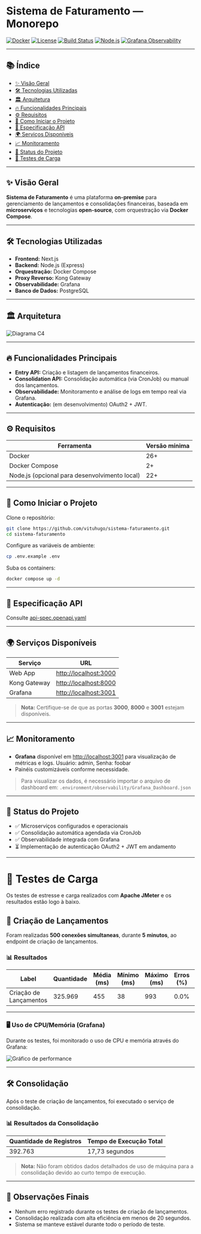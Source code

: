 
# Sistema de Faturamento — Monorepo

[![Docker](https://img.shields.io/badge/docker-ready-blue?logo=docker)](https://www.docker.com/)
[![License](https://img.shields.io/badge/license-MIT-green.svg)](LICENSE)
[![Build Status](https://img.shields.io/badge/build-passing-brightgreen)]()
[![Node.js](https://img.shields.io/badge/node.js-18+-success?logo=node.js)](https://nodejs.org/)
[![Grafana Observability](https://img.shields.io/badge/observability-grafana-orange?logo=grafana)](https://grafana.com/)

---

## 📚 Índice

- [✨ Visão Geral](#-visão-geral)
- [🛠️ Tecnologias Utilizadas](#️-tecnologias-utilizadas)
- [🏛️ Arquitetura](#️-arquitetura)
- [🔥 Funcionalidades Principais](#-funcionalidades-principais)
- [⚙️ Requisitos](#️-requisitos)
- [🚀 Como Iniciar o Projeto](#-como-iniciar-o-projeto)
- [🧠 Especificação API](#-especificação-api)
- [🌍 Serviços Disponíveis](#-serviços-disponíveis)
- [📈 Monitoramento](#-monitoramento)
- [📅 Status do Projeto](#-status-do-projeto)
- [🧪 Testes de Carga](#-testes-de-carga)

---

## ✨ Visão Geral

**Sistema de Faturamento** é uma plataforma **on-premise** para gerenciamento de lançamentos e consolidações financeiras, baseada em **microserviços** e tecnologias **open-source**, com orquestração via **Docker Compose**.

---

## 🛠️ Tecnologias Utilizadas

- **Frontend:** Next.js
- **Backend:** Node.js (Express)
- **Orquestração:** Docker Compose
- **Proxy Reverso:** Kong Gateway
- **Observabilidade:** Grafana
- **Banco de Dados:** PostgreSQL

---

## 🏛️ Arquitetura

![Diagrama C4](https://i.imgur.com/A5tKa2L.png)

---

## 🔥 Funcionalidades Principais

- **Entry API:** Criação e listagem de lançamentos financeiros.
- **Consolidation API:** Consolidação automática (via CronJob) ou manual dos lançamentos.
- **Observabilidade:** Monitoramento e análise de logs em tempo real via Grafana.
- **Autenticação:** (em desenvolvimento) OAuth2 + JWT.

---

## ⚙️ Requisitos

| Ferramenta         | Versão mínima |
| ------------------ |---------------|
| Docker             | 26+           |
| Docker Compose     | 2+            |
| Node.js (opcional para desenvolvimento local) | 22+           |

---

## 🚀 Como Iniciar o Projeto

Clone o repositório:
```bash
git clone https://github.com/vituhugo/sistema-faturamento.git
cd sistema-faturamento
```

Configure as variáveis de ambiente:
```bash
cp .env.example .env
```

Suba os containers:
```bash
docker compose up -d
```

---

## 🧠 Especificação API

Consulte [api-spec.openapi.yaml](https://github.com/vituhugo/sistema-faturamento/blob/main/api-spec.openapi.yaml)

---

## 🌍 Serviços Disponíveis

| Serviço        | URL                    |
| -------------- | ----------------------- |
| Web App        | [http://localhost:3000](http://localhost:3000) |
| Kong Gateway   | [http://localhost:8000](http://localhost:8000) |
| Grafana        | [http://localhost:3001](http://localhost:3001) |

> **Nota:** Certifique-se de que as portas **3000**, **8000** e **3001** estejam disponíveis.

---

## 📈 Monitoramento

- **Grafana** disponível em [http://localhost:3001](http://localhost:3001) para visualização de métricas e logs. Usuário: admin, Senha: foobar
- Painéis customizáveis conforme necessidade.

> Para visualizar os dados, é necessário importar o arquivo de dashboard em: `.environment/observability/Grafana_Dashboard.json`  

---

## 📅 Status do Projeto

- ✅ Microserviços configurados e operacionais
- ✅ Consolidação automática agendada via CronJob
- ✅ Observabilidade integrada com Grafana
- ⏳ Implementação de autenticação OAuth2 + JWT em andamento

---


# 🧪 Testes de Carga
Os testes de estresse e carga realizados com **Apache JMeter** e os resultados estão logo à baixo.

## 🚀 Criação de Lançamentos

Foram realizadas **500 conexões simultaneas**, durante **5 minutos**, ao endpoint de criação de lançamentos.

### 📊 Resultados

| Label                  | Quantidade | Média (ms) | Mínimo (ms) | Máximo (ms) | Erros (%) | Throughput (req/seg) | KB Recebidos/seg | KB Enviados/seg |
|-------------------------|------------|------------|-------------|-------------|-----------|----------------------|------------------|-----------------|
| Criação de Lançamentos  | 325.969    | 455        | 38          | 993         | 0.0%      | 1079.31              | 408.314          | 273.544         |

---

### 🖥️ Uso de CPU/Memória (Grafana)

Durante os testes, foi monitorado o uso de CPU e memória através do Grafana:

![Gráfico de performance](https://i.imgur.com/BHseLWh.png)

---

## 🛠️ Consolidação

Após o teste de criação de lançamentos, foi executado o serviço de consolidação.

### 📊 Resultados da Consolidação

| Quantidade de Registros | Tempo de Execução Total |
|--------------------------|-------------------------|
| 392.763                  | 17,73 segundos          |

> **Nota:** Não foram obtidos dados detalhados de uso de máquina para a consolidação devido ao curto tempo de execução.

---

## 📌 Observações Finais

- Nenhum erro registrado durante os testes de criação de lançamentos.
- Consolidação realizada com alta eficiência em menos de 20 segundos.
- Sistema se manteve estável durante todo o período de teste.


